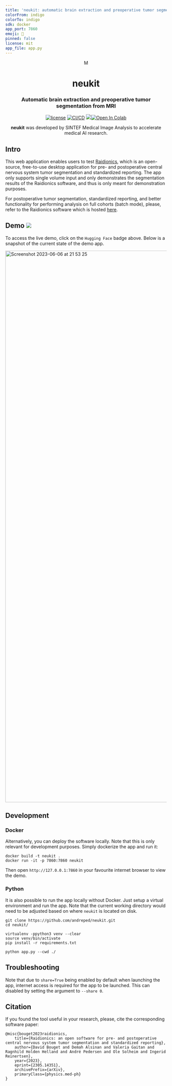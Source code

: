 ```yaml
---
title: 'neukit: automatic brain extraction and preoperative tumor segmentation from MRI'
colorFrom: indigo
colorTo: indigo
sdk: docker
app_port: 7860
emoji: 🧠
pinned: false
license: mit
app_file: app.py
---
```


<div align="center">M
<h1 align="center">neukit</h1>
<h3 align="center">Automatic brain extraction and preoperative tumor segmentation from MRI</h3>

[![license](https://img.shields.io/github/license/DAVFoundation/captain-n3m0.svg?style=flat-square)](https://github.com/DAVFoundation/captain-n3m0/blob/master/LICENSE)
[![CI/CD](https://github.com/andreped/neukit/actions/workflows/deploy.yml/badge.svg)](https://github.com/andreped/neukit/actions/workflows/deploy.yml)
<a target="_blank" href="https://huggingface.co/spaces/andreped/neukit"><img src="https://img.shields.io/badge/🤗%20Hugging%20Face-Spaces-yellow.svg"></a><a href="https://colab.research.google.com/gist/andreped/8b8105bfaa80849b0bf64c33f14a411a/neukit-demo-example.ipynb" target="_parent"><img src="https://colab.research.google.com/assets/colab-badge.svg" alt="Open In Colab"/></a>

**neukit** was developed by SINTEF Medical Image Analysis to accelerate medical AI research.

</div>

## Intro

This web application enables users to test [Raidionics](https://raidionics.github.io/), which is an open-source, free-to-use desktop application for pre- and postoperative central nervous system tumor segmentation and standardized reporting. The app only supports single volume input and only demonstrates the segmentation results of the Raidionics software, and thus is only meant for demonstration purposes.

For postoperative tumor segmentation, standardized reporting, and better functionality for performing analysis on full cohorts (batch mode), please, refer to the Raidionics software which is hosted [here](https://github.com/raidionics/Raidionics).

## Demo <a target="_blank" href="https://huggingface.co/spaces/andreped/neukit"><img src="https://img.shields.io/badge/🤗%20Hugging%20Face-Spaces-yellow.svg"></a>

To access the live demo, click on the `Hugging Face` badge above. Below is a snapshot of the current state of the demo app.

<img width="1722" alt="Screenshot 2023-06-06 at 21 53 25" src="https://github.com/andreped/neukit/assets/29090665/e67f35c2-482b-409c-b1a9-bc987fbb5c6a">

## Development

### Docker

Alternatively, you can deploy the software locally. Note that this is only relevant for development purposes. Simply dockerize the app and run it:

```
docker build -t neukit .
docker run -it -p 7860:7860 neukit
```

Then open `http://127.0.0.1:7860` in your favourite internet browser to view the demo.

### Python

It is also possible to run the app locally without Docker. Just setup a virtual environment and run the app.
Note that the current working directory would need to be adjusted based on where `neukit` is located on disk.

```
git clone https://github.com/andreped/neukit.git
cd neukit/

virtualenv -ppython3 venv --clear
source venv/bin/activate
pip install -r requirements.txt

python app.py --cwd ./
```

## Troubleshooting

Note that due to `share=True` being enabled by default when launching the app,
internet access is required for the app to be launched. This can disabled by setting
the argument to `--share 0`.

## Citation

If you found the tool useful in your research, please, cite the corresponding software paper:

```
@misc{bouget2023raidionics,
    title={Raidionics: an open software for pre- and postoperative central nervous system tumor segmentation and standardized reporting}, 
    author={David Bouget and Demah Alsinan and Valeria Gaitan and Ragnhild Holden Helland and André Pedersen and Ole Solheim and Ingerid Reinertsen},
    year={2023},
    eprint={2305.14351},
    archivePrefix={arXiv},
    primaryClass={physics.med-ph}
}
```
